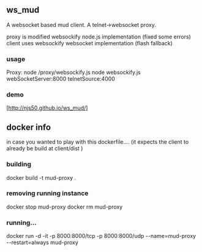 ## ws_mud

A websocket based mud client.
A telnet->websocket proxy.

proxy is modified websockify node.js implementation (fixed some errors)
client uses websockify websocket implementation (flash fallback)

### usage

Proxy:
node /proxy/websockify.js node websockify.js webSocketServer:8000 telnetSource:4000

### demo

[http://njs50.github.io/ws_mud/]

## docker info
in case you wanted to play with this dockerfile....
(it expects the client to already be build at client/dist )

### building
docker build -t mud-proxy .

### removing running instance
docker stop mud-proxy
docker rm mud-proxy

### running...
docker run -d -it -p 8000:8000/tcp -p 8000:8000/udp --name=mud-proxy --restart=always mud-proxy
